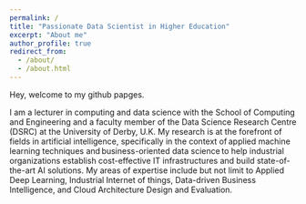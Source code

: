 ```yaml
---
permalink: /
title: "Passionate Data Scientist in Higher Education"
excerpt: "About me"
author_profile: true
redirect_from:
  - /about/
  - /about.html
---
```

Hey, welcome to my github papges.

I am a lecturer in computing and data science with the School of Computing and Engineering and a faculty member of the Data Science Research Centre (DSRC) at the University of Derby, U.K. My research is at the forefront of fields in artificial intelligence, specifically in the context of applied machine learning techniques and business-oriented data science to help industrial organizations establish cost-effective IT infrastructures and build state-of-the-art AI solutions. My areas of expertise include but not limit to Applied Deep Learning, Industrial Internet of things, Data-driven Business Intelligence, and Cloud Architecture Design and Evaluation.

